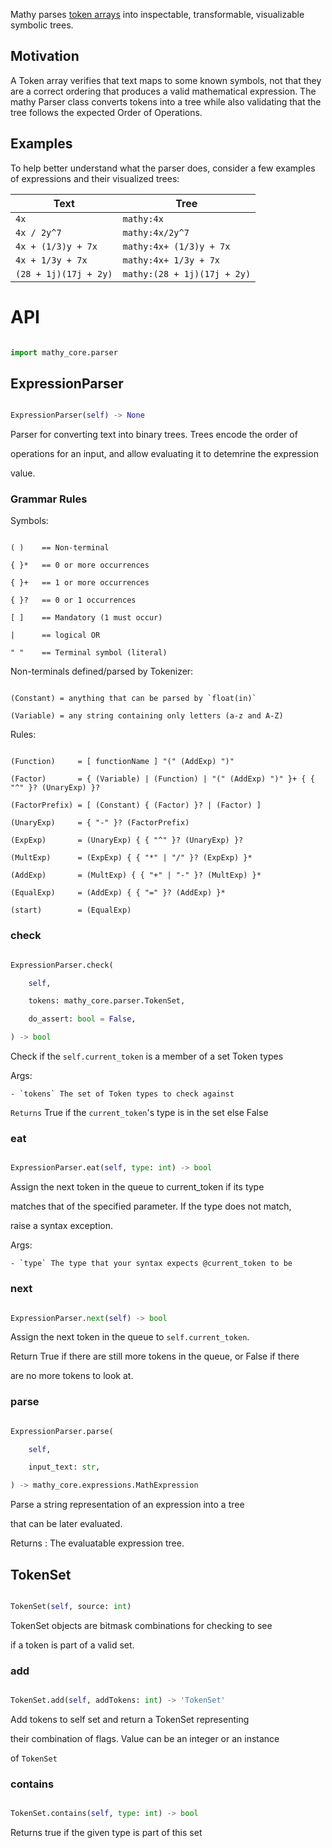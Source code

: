 Mathy parses [token arrays](./tokenizer) into inspectable, transformable, visualizable symbolic trees.

## Motivation

A Token array verifies that text maps to some known symbols, not that they are a correct ordering that produces a valid mathematical expression. The mathy Parser class converts tokens into a tree while also validating that the tree follows the expected Order of Operations.

## Examples

To help better understand what the parser does, consider a few examples of expressions and their visualized trees:

| Text                  | Tree                        |
| --------------------- | --------------------------- |
| `4x`                  | `mathy:4x`                  |
| `4x / 2y^7`           | `mathy:4x/2y^7`             |
| `4x + (1/3)y + 7x`    | `mathy:4x+ (1/3)y + 7x`     |
| `4x + 1/3y + 7x`      | `mathy:4x+ 1/3y + 7x`       |
| `(28 + 1j)(17j + 2y)` | `mathy:(28 + 1j)(17j + 2y)` |

# API

```python

import mathy_core.parser
```




## ExpressionParser

```python

ExpressionParser(self) -> None

```

Parser for converting text into binary trees. Trees encode the order of

operations for an input, and allow evaluating it to detemrine the expression

value.



### Grammar Rules



Symbols:

```

( )    == Non-terminal

{ }*   == 0 or more occurrences

{ }+   == 1 or more occurrences

{ }?   == 0 or 1 occurrences

[ ]    == Mandatory (1 must occur)

|      == logical OR

" "    == Terminal symbol (literal)

```



Non-terminals defined/parsed by Tokenizer:

```

(Constant) = anything that can be parsed by `float(in)`

(Variable) = any string containing only letters (a-z and A-Z)

```



Rules:

```

(Function)     = [ functionName ] "(" (AddExp) ")"

(Factor)       = { (Variable) | (Function) | "(" (AddExp) ")" }+ { { "^" }? (UnaryExp) }?

(FactorPrefix) = [ (Constant) { (Factor) }? | (Factor) ]

(UnaryExp)     = { "-" }? (FactorPrefix)

(ExpExp)       = (UnaryExp) { { "^" }? (UnaryExp) }?

(MultExp)      = (ExpExp) { { "*" | "/" }? (ExpExp) }*

(AddExp)       = (MultExp) { { "+" | "-" }? (MultExp) }*

(EqualExp)     = (AddExp) { { "=" }? (AddExp) }*

(start)        = (EqualExp)

```



### check

```python

ExpressionParser.check(

    self, 

    tokens: mathy_core.parser.TokenSet, 

    do_assert: bool = False, 

) -> bool

```

Check if the `self.current_token` is a member of a set Token types



Args:

    - `tokens` The set of Token types to check against



`Returns` True if the `current_token`'s type is in the set else False

### eat

```python

ExpressionParser.eat(self, type: int) -> bool

```

Assign the next token in the queue to current_token if its type

matches that of the specified parameter. If the type does not match,

raise a syntax exception.



Args:

    - `type` The type that your syntax expects @current_token to be



### next

```python

ExpressionParser.next(self) -> bool

```

Assign the next token in the queue to `self.current_token`.



Return True if there are still more tokens in the queue, or False if there

are no more tokens to look at.

### parse

```python

ExpressionParser.parse(

    self, 

    input_text: str, 

) -> mathy_core.expressions.MathExpression

```

Parse a string representation of an expression into a tree

that can be later evaluated.



Returns : The evaluatable expression tree.



## TokenSet

```python

TokenSet(self, source: int)

```

TokenSet objects are bitmask combinations for checking to see

if a token is part of a valid set.

### add

```python

TokenSet.add(self, addTokens: int) -> 'TokenSet'

```

Add tokens to self set and return a TokenSet representing

their combination of flags.  Value can be an integer or an instance

of `TokenSet`

### contains

```python

TokenSet.contains(self, type: int) -> bool

```

Returns true if the given type is part of this set
